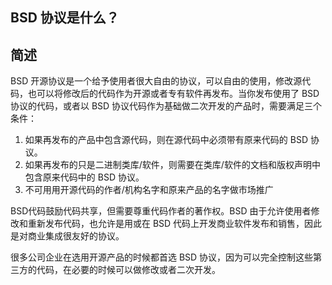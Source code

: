 ## BSD 协议是什么？

## 简述

BSD 开源协议是一个给予使用者很大自由的协议，可以自由的使用，修改源代码，也可以将修改后的代码作为开源或者专有软件再发布。当你发布使用了 BSD 协议的代码，或者以 BSD 协议代码作为基础做二次开发的产品时，需要满足三个条件：

1. 如果再发布的产品中包含源代码，则在源代码中必须带有原来代码的 BSD 协议。
2. 如果再发布的只是二进制类库/软件，则需要在类库/软件的文档和版权声明中包含原来代码中的 BSD 协议。
3. 不可用用开源代码的作者/机构名字和原来产品的名字做市场推广

BSD代码鼓励代码共享，但需要尊重代码作者的著作权。BSD 由于允许使用者修改和重新发布代码，也允许是用或在 BSD 代码上开发商业软件发布和销售，因此是对商业集成很友好的协议。

很多公司企业在选用开源产品的时候都首选 BSD 协议，因为可以完全控制这些第三方的代码，在必要的时候可以做修改或者二次开发。

